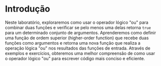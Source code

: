 # Introdução

Neste laboratório, exploraremos como usar o operador lógico "ou" para combinar duas funções e verificar se pelo menos uma delas retorna `true` para um determinado conjunto de argumentos. Aprenderemos como definir uma função de ordem superior (higher-order function) que recebe duas funções como argumentos e retorna uma nova função que realiza a operação lógica "ou" nos resultados das funções de entrada. Através de exemplos e exercícios, obteremos uma melhor compreensão de como usar o operador lógico "ou" para escrever código mais conciso e eficiente.
